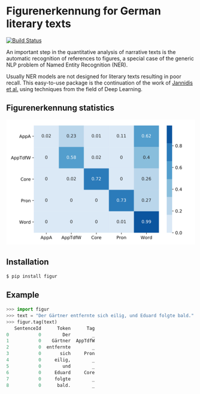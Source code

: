 # Figurenerkennung for German literary texts

[![Build Status](https://travis-ci.com/severinsimmler/figur.svg?branch=master)](https://travis-ci.com/severinsimmler/figur)

An important step in the quantitative analysis of narrative texts is the automatic recognition of references to figures, a special case of the generic NLP problem of Named Entity Recognition (NER).

Usually NER models are not designed for literary texts resulting in poor recall. This easy-to-use package is the continuation of the work of [Jannidis et al.](https://opus.bibliothek.uni-wuerzburg.de/opus4-wuerzburg/frontdoor/deliver/index/docId/14333/file/Jannidis_Figurenerkennung_Roman.pdf) using techniques from the field of Deep Learning.


## Figurenerkennung statistics
![Confusion Matrix](doc/confusion-matrix.svg)


## Installation

```
$ pip install figur
```

## Example

```python
>>> import figur
>>> text = "Der Gärtner entfernte sich eilig, und Eduard folgte bald."
>>> figur.tag(text)
   SentenceId      Token      Tag
0           0        Der        _
1           0    Gärtner  AppTdfW
2           0  entfernte        _
3           0       sich     Pron
4           0     eilig,        _
5           0        und        _
6           0     Eduard     Core
7           0     folgte        _
8           0      bald.        _
```
